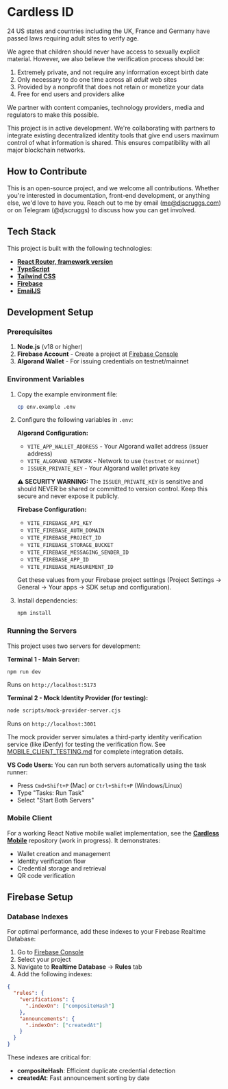 # Cardless ID

24 US states and countries including the UK, France and Germany have passed laws requiring adult sites to verify age.

We agree that children should never have access to sexually explicit material. However, we also believe the verification process should be:

1. Extremely private, and not require any information except birth date
1. Only necessary to do one time across all _adult_ web sites
1. Provided by a nonprofit that does not retain or monetize your data
1. Free for end users and providers alike

We partner with content companies, technology providers, media and regulators to make this possible.

This project is in active development. We're collaborating with partners to integrate existing decentralized identity tools that give end users maximum control of what information is shared. This ensures compatibility with all major blockchain networks.

## How to Contribute

This is an open-source project, and we welcome all contributions. Whether you're interested in documentation, front-end development, or anything else, we'd love to have you. Reach out to me by email (me@djscruggs.com) or on Telegram (@djscruggs) to discuss how you can get involved.

## Tech Stack

This project is built with the following technologies:

- **[React Router, framework version](https://reactrouter.com/start/modes#framework)**
- **[TypeScript](https://www.typescriptlang.org/)**
- **[Tailwind CSS](https://tailwindcss.com/)**
- **[Firebase](https://firebase.google.com/)**
- **[EmailJS](https://www.emailjs.com/)**

## Development Setup

### Prerequisites

1. **Node.js** (v18 or higher)
2. **Firebase Account** - Create a project at [Firebase Console](https://console.firebase.google.com)
3. **Algorand Wallet** - For issuing credentials on testnet/mainnet

### Environment Variables

1. Copy the example environment file:
   ```bash
   cp env.example .env
   ```

2. Configure the following variables in `.env`:

   **Algorand Configuration:**
   - `VITE_APP_WALLET_ADDRESS` - Your Algorand wallet address (issuer address)
   - `VITE_ALGORAND_NETWORK` - Network to use (`testnet` or `mainnet`)
   - `ISSUER_PRIVATE_KEY` - Your Algorand wallet private key

   **⚠️ SECURITY WARNING:** The `ISSUER_PRIVATE_KEY` is sensitive and should NEVER be shared or committed to version control. Keep this secure and never expose it publicly.

   **Firebase Configuration:**
   - `VITE_FIREBASE_API_KEY`
   - `VITE_FIREBASE_AUTH_DOMAIN`
   - `VITE_FIREBASE_PROJECT_ID`
   - `VITE_FIREBASE_STORAGE_BUCKET`
   - `VITE_FIREBASE_MESSAGING_SENDER_ID`
   - `VITE_FIREBASE_APP_ID`
   - `VITE_FIREBASE_MEASUREMENT_ID`

   Get these values from your Firebase project settings (Project Settings → General → Your apps → SDK setup and configuration).

3. Install dependencies:
   ```bash
   npm install
   ```

### Running the Servers

This project uses two servers for development:

**Terminal 1 - Main Server:**
```bash
npm run dev
```
Runs on `http://localhost:5173`

**Terminal 2 - Mock Identity Provider (for testing):**
```bash
node scripts/mock-provider-server.cjs
```
Runs on `http://localhost:3001`

The mock provider server simulates a third-party identity verification service (like iDenfy) for testing the verification flow. See [MOBILE_CLIENT_TESTING.md](MOBILE_CLIENT_TESTING.md) for complete integration details.

**VS Code Users:** You can run both servers automatically using the task runner:
- Press `Cmd+Shift+P` (Mac) or `Ctrl+Shift+P` (Windows/Linux)
- Type "Tasks: Run Task"
- Select "Start Both Servers"

### Mobile Client

For a working React Native mobile wallet implementation, see the **[Cardless Mobile](https://github.com/djscruggs/cardless-mobile)** repository (work in progress). It demonstrates:

- Wallet creation and management
- Identity verification flow
- Credential storage and retrieval
- QR code verification

## Firebase Setup

### Database Indexes

For optimal performance, add these indexes to your Firebase Realtime Database:

1. Go to [Firebase Console](https://console.firebase.google.com)
2. Select your project
3. Navigate to **Realtime Database** → **Rules** tab
4. Add the following indexes:

```json
{
  "rules": {
    "verifications": {
      ".indexOn": ["compositeHash"]
    },
    "announcements": {
      ".indexOn": ["createdAt"]
    }
  }
}
```

These indexes are critical for:
- **compositeHash**: Efficient duplicate credential detection
- **createdAt**: Fast announcement sorting by date
